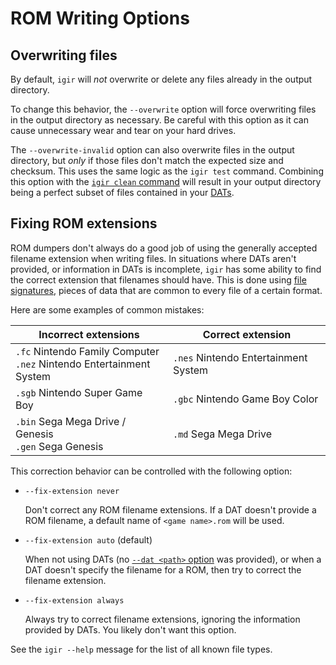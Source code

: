# ROM Writing Options

## Overwriting files

By default, `igir` will _not_ overwrite or delete any files already in the output directory.

To change this behavior, the `--overwrite` option will force overwriting files in the output directory as necessary. Be careful with this option as it can cause unnecessary wear and tear on your hard drives.

The `--overwrite-invalid` option can also overwrite files in the output directory, but _only_ if those files don't match the expected size and checksum. This uses the same logic as the `igir test` command. Combining this option with the [`igir clean` command](./cleaning.md) will result in your output directory being a perfect subset of files contained in your [DATs](../dats/introduction.md).

## Fixing ROM extensions

ROM dumpers don't always do a good job of using the generally accepted filename extension when writing files. In situations where DATs aren't provided, or information in DATs is incomplete, `igir` has some ability to find the correct extension that filenames should have. This is done using [file signatures](https://en.wikipedia.org/wiki/List_of_file_signatures), pieces of data that are common to every file of a certain format.

Here are some examples of common mistakes:

| Incorrect extensions                                                   | Correct extension                    |
   |------------------------------------------------------------------------|--------------------------------------|
| `.fc` Nintendo Family Computer<br>`.nez` Nintendo Entertainment System | `.nes` Nintendo Entertainment System |
| `.sgb` Nintendo Super Game Boy                                         | `.gbc` Nintendo Game Boy Color       |
| `.bin` Sega Mega Drive / Genesis<br>`.gen` Sega Genesis                | `.md` Sega Mega Drive                |

This correction behavior can be controlled with the following option:

- `--fix-extension never`

  Don't correct any ROM filename extensions. If a DAT doesn't provide a ROM filename, a default name of `<game name>.rom` will be used.

- `--fix-extension auto` (default)

  When not using DATs (no [`--dat <path>` option](../dats/processing.md) was provided), or when a DAT doesn't specify the filename for a ROM, then try to correct the filename extension.

- `--fix-extension always`

  Always try to correct filename extensions, ignoring the information provided by DATs. You likely don't want this option.

See the `igir --help` message for the list of all known file types.
